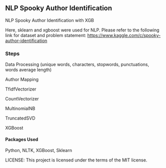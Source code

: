 ## NLP Spooky Author Identification
NLP Spooky Author Identification with XGB

Here, sklearn and xgboost were used for NLP. Please refer to the following link for dataset and problem statement:
https://www.kaggle.com/c/spooky-author-identification

### Steps
Data Processing (unique words, characters, stopwords, punctuations, words average length)

Author Mapping

TfidfVectorizer

CountVectorizer

MultinomialNB

TruncatedSVD

XGBoost

#### Packages Used
Python, NLTK, XGBoost, Sklearn

LICENSE: This project is licensed under the terms of the MIT license.
